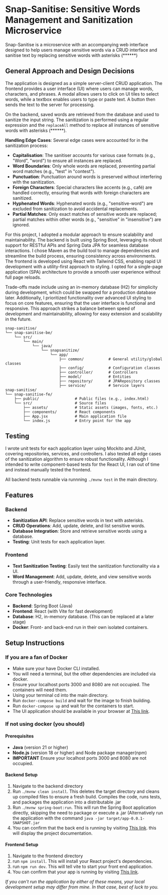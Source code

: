 # Snap-Sanitise: Sensitive Words Management and Sanitization Microservice

Snap-Sanitise is a microservice with an accompanying web interface designed to help users manage sensitive words via a CRUD interface and sanitise text by replacing sensitive words with asterisks (******)

## General Approach and Design Decisions

The application is designed as a simple server-client CRUD application. The frontend provides a user interface (UI) where users can manage words, characters, and phrases. A modal allows users to click on UI tiles to select words, while a textbox enables users to type or paste text. A button then sends the text to the server for processing. 

On the backend, saved words are retrieved from the database and used to sanitize the input string. The sanitization is performed using a regular expression and the `replaceAll` method to replace all instances of sensitive words with asterisks (******).

**Handling Edge Cases**: Several edge cases were accounted for in the sanitization process:
   - **Capitalisation**: The sanitiser accounts for various case formats (e.g., "Word", "word") to ensure all instances are replaced.
   - **Word Boundaries**: Only whole words are replaced, preventing partial word matches (e.g., "test" in "contest").
   - **Punctuation**: Punctuation around words is preserved without interfering with the sanitization.
   - **Foreign Characters**: Special characters like accents (e.g., café) are handled correctly, ensuring that words with foreign characters are sanitized.
   - **Hyphenated Words**: Hyphenated words (e.g., "sensitive-word") are excluded from sanitization to avoid accidental replacements.
   - **Partial Matches**: Only exact matches of sensitive words are replaced; partial matches within other words (e.g., "sensitive" in "insensitive") are ignored.

For this project, I adopted a modular approach to ensure scalability and maintainability. The backend is built using Spring Boot, leveraging its robust support for RESTful APIs and Spring Data JPA for seamless database interactions. I chose Maven as the build tool to manage dependencies and streamline the build process, ensuring consistency across environments. The frontend is developed using React with Tailwind CSS, enabling rapid UI development with a utility-first approach to styling. I opted for a single-page application (SPA) architecture to provide a smooth user experience without full page reloads.

Trade-offs made include using an in-memory database (H2) for simplicity during development, which could be swapped for a production database later. Additionally, I prioritized functionality over advanced UI styling to focus on core features, ensuring that the user interface is functional and responsive. This approach strikes a balance between speed of development and maintainability, allowing for easy extension and scalability in the future.


```plaintext
snap-sanitise/
└── snap-sanitise-be/
    └── src/
        └── main/
            └── java/
                └── snapsanitize/
                    └── app/
                        ├── common/           # General utility/global classes
                        ├── config/           # Configuration classes
                        ├── controller/       # Controllers
                        ├── model/            # Entities
                        ├── repository/       # JPARepository classes
                        ├── service/          # Service layers
snap-sanitise/
└── snap-sanitise-fe/
    ├── public/                # Public files (e.g., index.html)
    └── src/                   # Source files
        ├── assets/            # Static assets (images, fonts, etc.)
        ├── components/        # React components
        ├── App.jsx            # Main application file
        └── index.js           # Entry point for the app
```

## Testing

I wrote unit tests for each application layer using Mockito and JUnit, covering repositories, services, and controllers. I also tested all edge cases of the sanitization algorithm to ensure robust functionality. Although I intended to write component-based tests for the React UI, I ran out of time and instead manually tested the frontend. 

All backend tests runnable via runnning `./mvnw test` in the main directory.

## Features

### Backend
- **Sanitization API**: Replace sensitive words in text with asterisks.
- **CRUD Operations**: Add, update, delete, and list sensitive words.
- **Database Integration**: Store and retrieve sensitive words using a database.
- **Testing**: Unit tests for each application layer.

### Frontend
- **Text Sanitization Testing**: Easily test the sanitization functionality via a UI.
- **Word Management**: Add, update, delete, and view sensitive words through a user-friendly, responsive interface.

### Core Technologies
- **Backend**: Spring Boot (Java)
- **Frontend**: React (with Vite for fast development)
- **Database**: H2, in-memory database. (This can be replaced at a later stage)
- **Docker**: Front- and back-end run in their own isolated containers.

## Setup Instructions

### If you are a fan of Docker
- Make sure your have Docker CLI installed.
- You will need a terminal, but the other dependencies are included via docker.
- Ensure your localhost ports 3000 and 8080 are not occupied. The containers will need them.
- Using your terminal cd into the main directory.
- Run `docker-compose build` and wait for the image to finish building.
- Run `docker-compose up` and wait for the containers to start.
- The UI application should be available in your browser at [This link](http://localhost:3000/).

### If not using docker (you should)

#### Prerequisites
- **Java** (version 21 or higher)
- **Node.js** (version 18 or higher) and Node package manager(npm)
- **IMPORTANT** Ensure your localhost ports 3000 and 8080 are not occupied.

#### Backend Setup
1. Navigate to the backend directory
2. Run `./mvnw clean install`. This deletes the target directory and cleans up compiled files to ensure a fresh build. Compiles the code, runs tests, and packages the application into a distributable .jar
3. Run `./mvnw spring-boot:run`. This will run the Spring Boot application directly, skipping the need to package or execute a .jar (Alternatively run the application with the command `java -jar target/app-0.0.1-SNAPSHOT.jar`
4. You can confirm that the back end is running by visiting [This link](http://localhost:8080/docs.html). this will display the project documentation.

#### Frontend Setup
1. Navigate to the frontend directory
2. run `npm install`. This will install your React project's dependencies.
3. run `npm run dev`. This will tell vite to start your front end application.
4. You can confirm that your app is running by visiting [This link](http://localhost:3000/).

*If you can't run the application by either of these means, your local development setup may differ from mine. In that case, best of luck to you.*



